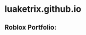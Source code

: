 # luaketrix.github.io

<h2>Roblox Portfolio: <a href="luaketrix.github.io>luaketrix.github.io</a></h2>
